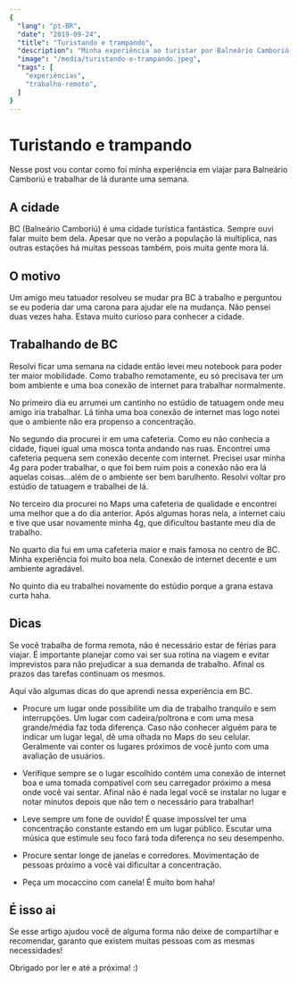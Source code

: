 ```yaml
---
{
  "lang": "pt-BR",
  "date": "2019-09-24",
  "title": "Turistando e trampando",
  "description": "Minha experiência ao turistar por Balneário Camboriú sem precisar tirar férias",
  "image": "/media/turistando-e-trampando.jpeg",
  "tags": [
    "experiências",
    "trabalho-remoto",
  ]
}
---
```


<Post>

# Turistando e trampando

Nesse post vou contar como foi minha experiência em viajar para Balneário Camboriú e trabalhar de lá durante uma semana.

## A cidade

BC (Balneário Camboriú) é uma cidade turística fantástica. Sempre ouvi falar muito bem dela. Apesar que no verão a população lá multiplica, nas outras estações há muitas pessoas também, pois muita gente mora lá.   

## O motivo

Um amigo meu tatuador resolveu se mudar pra BC à trabalho e perguntou se eu poderia dar uma carona para ajudar ele na mudança. Não pensei duas vezes haha. Estava muito curioso para conhecer a cidade.

## Trabalhando de BC

Resolvi ficar uma semana na cidade então levei meu notebook para poder ter maior mobilidade. Como trabalho remotamente, eu só precisava ter um bom ambiente e uma boa conexão de internet para trabalhar normalmente. 

No primeiro dia eu arrumei um cantinho no estúdio de tatuagem onde meu amigo iria trabalhar. Lá tinha uma boa conexão de internet mas logo notei que o ambiente não era propenso a concentração. 

No segundo dia procurei ir em uma cafeteria. Como eu não conhecia a cidade, fiquei igual uma mosca tonta andando nas ruas. Encontrei uma cafeteria pequena sem conexão decente com internet. Precisei usar minha 4g para poder trabalhar, o que foi bem ruim pois a conexão não era lá aquelas coisas...além de o ambiente ser bem barulhento. Resolvi voltar pro estúdio de tatuagem e trabalhei de lá.

No terceiro dia procurei no Maps uma cafeteria de qualidade e encontrei uma melhor que a do dia anterior. Após algumas horas nela, a internet caiu e tive que usar novamente minha 4g, que dificultou bastante meu dia de trabalho.

No quarto dia fui em uma cafeteria maior e mais famosa no centro de BC. Minha experiência foi muito boa nela. Conexão de internet decente e um ambiente agradável.

No quinto dia eu trabalhei novamente do estúdio porque a grana estava curta haha. 

## Dicas 

Se você trabalha de forma remota, não é necessário estar de férias para viajar. É importante planejar como vai ser sua rotina na viagem e evitar imprevistos para não prejudicar a sua demanda de trabalho. Afinal os prazos das tarefas continuam os mesmos. 

Aqui vão algumas dicas do que aprendi nessa experiência em BC.

- Procure um lugar onde possibilite um dia de trabalho tranquilo e sem interrupções. Um lugar com cadeira/poltrona e com uma mesa grande/média faz toda diferença. Caso não conhecer alguém para te indicar um lugar legal, dê uma olhada no Maps do seu celular. Geralmente vai conter os lugares próximos de você junto com uma avaliação de usuários.

- Verifique sempre se o lugar escolhido contém uma conexão de internet boa e uma tomada compatível com seu carregador próximo a mesa onde você vai sentar. Afinal não é nada legal você se instalar no lugar e notar minutos depois que não tem o necessário para trabalhar! 

- Leve sempre um fone de ouvido! É quase impossível ter uma concentração constante estando em um lugar público. Escutar uma música que estimule seu foco fará toda diferença no seu desempenho.  

- Procure sentar longe de janelas e corredores. Movimentação de pessoas próximo a você vai dificultar a concentração.  

- Peça um mocaccino com canela! É muito bom haha!

## É isso ai

Se esse artigo ajudou você de alguma forma não deixe de compartilhar e recomendar, garanto que existem muitas pessoas com as mesmas necessidades!

Obrigado por ler e até a próxima! :) 

</Post>
